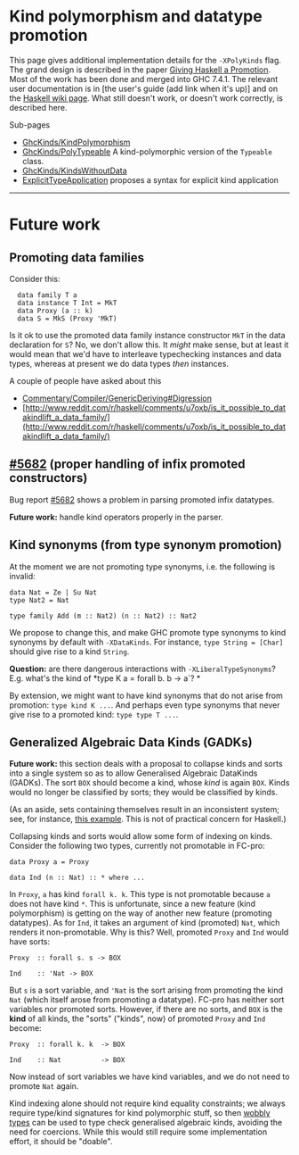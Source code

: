 # Kind polymorphism and datatype promotion


This page gives additional implementation details for the `-XPolyKinds` flag. The grand design is described in the paper [Giving Haskell a Promotion](http://dreixel.net/research/pdf/ghp.pdf). Most of the work has been done and merged into GHC 7.4.1. The relevant user documentation is in \[the user's guide (add link when it's up)\] and on the [Haskell wiki page](http://haskell.org/haskellwiki/GHC/Kinds). What still doesn't work, or doesn't work correctly, is described here.


Sub-pages

- [GhcKinds/KindPolymorphism](ghc-kinds/kind-polymorphism)
- [GhcKinds/PolyTypeable](ghc-kinds/poly-typeable) A kind-polymorphic version of the `Typeable` class.
- [GhcKinds/KindsWithoutData](ghc-kinds/kinds-without-data)
- [ExplicitTypeApplication](explicit-type-application) proposes a syntax for explicit kind application

---

# Future work

## Promoting data families


Consider this:

```wiki
  data family T a
  data instance T Int = MkT
  data Proxy (a :: k)
  data S = MkS (Proxy 'MkT)
```


Is it ok to use the promoted data family instance constructor `MkT` in
the data declaration for `S`?  No, we don't allow this. It *might* make
sense, but at least it would mean that we'd have to interleave
typechecking instances and data types, whereas at present we do data
types *then* instances.


A couple of people have asked about this

- [Commentary/Compiler/GenericDeriving\#Digression](Commentary/Compiler/GenericDeriving#Digression)
- [http://www.reddit.com/r/haskell/comments/u7oxb/is_it_possible_to_datakindlift_a_data_family/](http://www.reddit.com/r/haskell/comments/u7oxb/is_it_possible_to_datakindlift_a_data_family/)

## [\#5682](https://gitlab.haskell.org/ghc/ghc/issues/5682) (proper handling of infix promoted constructors)


Bug report [\#5682](https://gitlab.haskell.org/ghc/ghc/issues/5682) shows a
problem in parsing promoted infix datatypes.

**Future work:** handle kind operators properly in the parser.

## Kind synonyms (from type synonym promotion)


At the moment we are not promoting type synonyms, i.e. the following is invalid:

```wiki
data Nat = Ze | Su Nat
type Nat2 = Nat

type family Add (m :: Nat2) (n :: Nat2) :: Nat2
```


We propose to change this, and make GHC promote
type synonyms to kind synonyms by default with `-XDataKinds`. For instance, `type String = [Char]`
should give rise to a kind `String`.

**Question:** are there dangerous interactions with `-XLiberalTypeSynonyms`? E.g. what's the kind
of *type K a = forall b. b -\> a\`?
*


By extension, we might want to have kind synonyms that do not arise from promotion: `type kind K ...`.
And perhaps even type synonyms that never give rise to a promoted kind: `type type T ...`.

## Generalized Algebraic Data Kinds (GADKs)

**Future work:** this section deals with a proposal to collapse kinds and sorts into a single system
so as to allow Generalised Algebraic DataKinds (GADKs). The sort `BOX` should
become a kind, whose *kind* is again `BOX`. Kinds would no longer be classified by sorts;
they would be classified by kinds.


(As an aside, sets containing themselves result in an inconsistent system; see, for instance,
[this example](http://www.cs.nott.ac.uk/~txa/g53cfr/l20.agda). This is not of practical
concern for Haskell.)


Collapsing kinds and sorts would allow some form of indexing on kinds. Consider the
following two types, currently not promotable in FC-pro:

```wiki
data Proxy a = Proxy

data Ind (n :: Nat) :: * where ...
```


In `Proxy`, `a` has kind `forall k. k`. This type is not promotable because
`a` does not have kind `*`. This is unfortunate, since a new feature (kind
polymorphism) is getting on the way of another new feature (promoting
datatypes). As for `Ind`, it takes an argument of kind (promoted) `Nat`,
which renders it non-promotable. Why is this? Well, promoted `Proxy` and `Ind`
would have sorts:

```wiki
Proxy  :: forall s. s -> BOX

Ind    :: 'Nat -> BOX
```


But `s` is a sort variable, and `'Nat` is the sort arising from promoting
the kind `Nat` (which itself arose from promoting a datatype). FC-pro has
neither sort variables nor promoted sorts. However, if there are no sorts, and
`BOX` is the **kind** of all kinds, the "sorts" ("kinds", now) of promoted `Proxy`
and `Ind` become:

```wiki
Proxy  :: forall k. k  -> BOX

Ind    :: Nat          -> BOX
```


Now instead of sort variables we have kind variables, and we do not need to promote
`Nat` again.


Kind indexing alone should not require kind equality constraints; we always
require type/kind signatures for kind polymorphic stuff, so then
[wobbly types](http://research.microsoft.com/en-us/um/people/simonpj/papers/gadt/gadt-rigid-contexts.pdf)
can be used to type check generalised algebraic kinds, avoiding the need for
coercions. While this would still require some implementation effort, it
should be "doable".
